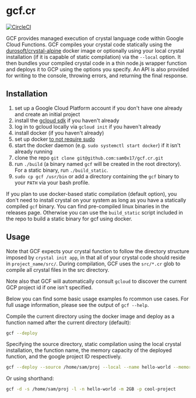 # gcf.cr

[![CircleCI](https://circleci.com/gh/sam0x17/gcf.cr.svg?style=svg)](https://circleci.com/gh/sam0x17/gcf.cr)

GCF provides managed execution of crystal language code within Google Cloud Functions.
GCF compiles your crystal code statically using the [durosoft/crystal-alpine](https://hub.docker.com/r/durosoft/crystal-alpine/)
docker image or optionally using your local crystal installation (if it is capable of static compilation) via the `--local` option.
It then bundles your compiled crystal code in a thin node.js wrapper function and deploys it to GCP using
the options you specify. An API is also provided for writing to the console, throwing errors, and returning
the final response.

## Installation

1. set up a Google Cloud Platform account if you don't have one already and create an initial project
2. install the [gcloud sdk](https://cloud.google.com/sdk/install) if you haven't already
3. log in to gcloud locally via `gcloud init` if you haven't already
4. install docker (if you haven't already)
5. set up docker [to not require sudo](https://docs.docker.com/install/linux/linux-postinstall/#manage-docker-as-a-non-root-user)
6. start the docker daemon (e.g. `sudo systemctl start docker`) if it isn't already running
7. clone the repo `git clone git@github.com:sam0x17/gcf.cr.git`
8. run `./build` (a binary named `gcf` will be created in the root directory). For a static binary, run `./build_static`.
9. `sudo cp gcf /usr/bin` or add a directory containing the `gcf` binary to your `PATH` via your bash profile.

If you plan to use docker-based static compilation (default option), you don't need to install crystal on your system
as long as you have a statically compiled `gcf` binary. You can find pre-compiled linux binaries in the releases page.
Otherwise you can use the `build_static` script included in the repo to build a static binary for gcf using docker.

## Usage

Note that GCF expects your crystal function to follow the directory structure imposed by `crystal init app`, in that
all of your crystal code should reside in `project_name/src/`. During compilation, GCF uses the `src/*.cr` glob to
compile all crystal files in the src directory.

Note also that GCF will automatically consult `gcloud` to discover the current GCP project id if one isn't specified.

Below you can find some basic usage examples fo rcommon use cases. For full usage information, please see the output
of `gcf --help`.

Compile the current directory using the docker image and deploy as a function named after the current directory (default):

```bash
gcf --deploy
```

Specifying the source directory, static compilation using the local crystal installation, the function name, the
memory capacity of the deployed function, and the google project ID respectively.

```bash
gcf --deploy --source /home/sam/proj --local --name hello-world --memory 2GB --project cool-project
```

Or using shorthand:

```bash
gcf -d -s /home/sam/proj -l -n hello-world -m 2GB -p cool-project
```
